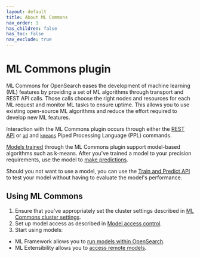 ```yaml
---
layout: default
title: About ML Commons
nav_order: 1
has_children: false
has_toc: false
nav_exclude: true
---
```


# ML Commons plugin

ML Commons for OpenSearch eases the development of machine learning (ML) features by providing a set of ML algorithms through transport and REST API calls. Those calls choose the right nodes and resources for each ML request and monitor ML tasks to ensure uptime. This allows you to use existing open-source ML algorithms and reduce the effort required to develop new ML features.

Interaction with the ML Commons plugin occurs through either the [REST API]({{site.url}}{{site.baseurl}}/ml-commons-plugin/api) or [`ad`]({{site.url}}{{site.baseurl}}/search-plugins/sql/ppl/functions#ad) and [`kmeans`]({{site.url}}{{site.baseurl}}/search-plugins/sql/ppl/functions#kmeans) Piped Processing Language (PPL) commands.

[Models trained]({{site.url}}{{site.baseurl}}/ml-commons-plugin/api#training-the-model) through the ML Commons plugin support model-based algorithms such as k-means. After you've trained a model to your precision requirements, use the model to [make predictions]({{site.url}}{{site.baseurl}}/ml-commons-plugin/api#predict). 

Should you not want to use a model, you can use the [Train and Predict API]({{site.url}}{{site.baseurl}}/ml-commons-plugin/api#train-and-predict) to test your model without having to evaluate the model's performance.

## Using ML Commons

1. Ensure that you've appropriately set the cluster settings described in [ML Commons cluster settings]({{site.url}}{{site.baseurl}}/ml-commons-plugin/cluster-settings/). 
2. Set up model access as described in [Model access control]({{site.url}}{{site.baseurl}}/ml-commons-plugin/model-access-control/). 
3. Start using models: 
  - ML Framework allows you to [run models within OpenSearch]({{site.url}}{{site.baseurl}}/ml-commons-plugin/ml-framework/). 
  - ML Extensibility allows you to [access remote models]({{site.url}}{{site.baseurl}}/ml-commons-plugin/extensibility/index/). 